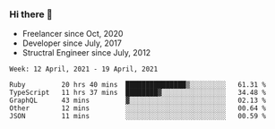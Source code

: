 ### Hi there 👋

- Freelancer since Oct, 2020
- Developer since July, 2017
- Structral Engineer since July, 2012

<!--START_SECTION:waka-->
```text
Week: 12 April, 2021 - 19 April, 2021

Ruby         20 hrs 40 mins  ███████████████▒░░░░░░░░░   61.31 % 
TypeScript   11 hrs 37 mins  ████████▓░░░░░░░░░░░░░░░░   34.48 % 
GraphQL      43 mins         ▓░░░░░░░░░░░░░░░░░░░░░░░░   02.13 % 
Other        12 mins         ░░░░░░░░░░░░░░░░░░░░░░░░░   00.64 % 
JSON         11 mins         ░░░░░░░░░░░░░░░░░░░░░░░░░   00.59 % 
```
<!--END_SECTION:waka-->
